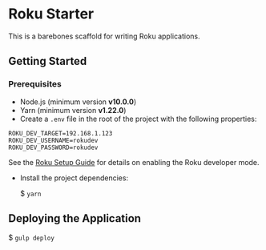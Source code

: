 # Roku Starter

This is a barebones scaffold for writing Roku applications.

## Getting Started

### Prerequisites

* Node.js (minimum version **v10.0.0**)
* Yarn (minimum version **v1.22.0**)
* Create a `.env` file in the root of the project with the following properties:

```
ROKU_DEV_TARGET=192.168.1.123
ROKU_DEV_USERNAME=rokudev
ROKU_DEV_PASSWORD=rokudev
```

See the [Roku Setup Guide](https://blog.roku.com/developer/developer-setup-guide) for details on enabling the Roku developer mode.

* Install the project dependencies:

    $ `yarn`

## Deploying the Application

$ `gulp deploy`